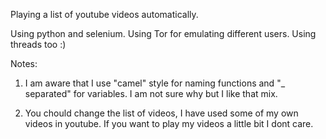 Playing a list of youtube videos automatically.

Using python and selenium.
Using Tor for emulating different users.
Using threads too :)

Notes:
1. I am aware that I use "camel" style for naming functions and "_ separated" for variables. I am not sure why but I like that mix.

2. You chould change the list of videos, I have used some of my own videos in youtube. If you want to play my videos a little bit I dont care.

